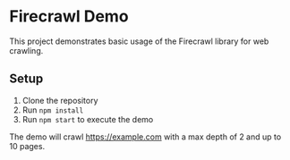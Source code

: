 # Firecrawl Demo

This project demonstrates basic usage of the Firecrawl library for web crawling.

## Setup

1. Clone the repository
2. Run `npm install`
3. Run `npm start` to execute the demo

The demo will crawl https://example.com with a max depth of 2 and up to 10 pages.
